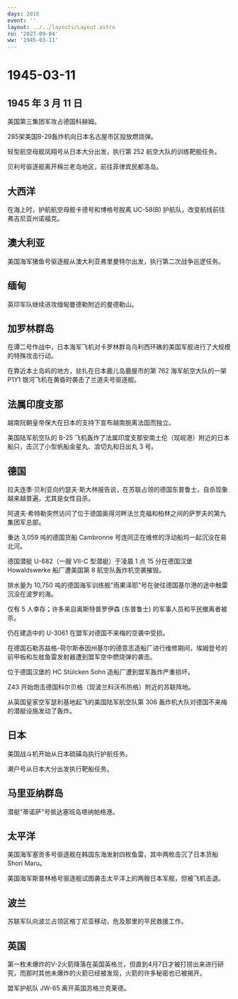 ```yaml
---
days: 2018
event: ''
layout: ../../layouts/Layout.astro
ru: '2027-09-04'
ww: '1945-03-11'
---
```


# 1945-03-11

## 1945 年 3 月 11 日

美国第三集团军攻占德国科赫姆。

285架美国B-29轰炸机向日本名古屋市区投放燃烧弹。

轻型航空母舰凤翔号从日本大分出发，执行第 252 航空大队的训练靶舰任务。

贝利号驱逐舰离开棉兰老岛地区，前往菲律宾民都洛岛。

## 大西洋

在海上时，护航航空母舰卡德号和博格号脱离 UC-58(B)
护航队，改变航线前往弗吉尼亚州诺福克。

## 澳大利亚

美国海军猪鱼号驱逐舰从澳大利亚弗里曼特尔出发，执行第二次战争巡逻任务。

## 缅甸

英印军队继续进攻缅甸曼德勒附近的曼德勒山。

## 加罗林群岛

在谭二号作战中，日本海军飞机对卡罗林群岛乌利西环礁的美国军舰进行了大规模的特殊攻击行动。

在靠近本土岛屿的地方，驻扎在日本鹿儿岛鹿屋市的第 762 海军航空大队的一架
P1Y1 银河飞机在黄昏时袭击了兰道夫号驱逐舰。

## 法属印度支那

越南阮朝皇帝保大在日本的支持下宣布越南脱离法国而独立。

美国陆军航空队的 B-25
飞机轰炸了法属印度支那安南土伦（现岘港）附近的日本船只，击沉了小型帆船金星丸、浪切丸和日出丸
3 号。

## 德国

拉夫连季·贝利亚向约瑟夫·斯大林报告说，在苏联占领的德国东普鲁士，自杀现象越来越普遍，尤其是女性自杀。

阿道夫·希特勒突然访问了位于德国奥得河畔法兰克福和柏林之间的萨罗夫的第九集团军总部。

重达 3,059 吨的德国货船 Cambronne
号连同正在维修的浮动船坞一起沉没在易北河。

德国潜艇 U-682（一艘 VII-C 型潜艇）于凌晨 1 点 15 分在德国汉堡
Howaldswerke 船厂遭美国第 8 航空队轰炸机空袭摧毁。

排水量为 10,750
吨的德国海军训练舰"雨果泽耶"号在驶往德国基尔港的途中触雷沉没在波罗的海。

仅有 5 人幸存；许多来自奥斯特普罗伊森 (东普鲁士)
的军事人员和平民撤离者被杀。

仍在建造中的 U-3061 在盟军对德国不来梅的空袭中受损。

在德国石勒苏益格-荷尔斯泰因州基尔的德意志造船厂进行维修期间，埃姆登号的前甲板和左舷鱼雷发射器遭到盟军空中燃烧弹的袭击。

位于德国汉堡的 HC Stülcken Sohn 造船厂遭到盟军轰炸严重损坏。

Z43 开始炮击德国科尔贝格（现波兰科沃布热格）附近的苏联阵地。

从英国皇家空军瑟利基地起飞的美国陆军航空队第 306
轰炸机大队对德国不来梅的潜艇设施发动了轰炸。

## 日本

美国战斗机开始从日本硫磺岛执行护航任务。

濑户号从日本大分出发执行靶船任务。

## 马里亚纳群岛

潜艇"蒂诺萨"号抵达塞班岛塔纳帕格港。

## 太平洋

美国海军塞贡多号驱逐舰在韩国东海发射四枚鱼雷，其中两枚击沉了日本货船
Shori Maru。

美国海军斯普林格号驱逐舰试图袭击太平洋上的两艘日本军舰，但被飞机击退。

## 波兰

苏联军队向波兰占领区格丁尼亚移动，危及那里的平民救援工作。

## 英国

第一枚未爆炸的V-2火箭降落在英国英格兰，但直到4月7日才被打捞出来进行研究，而那时其他未爆炸的火箭已经被发现，火箭的许多秘密也已被揭开。

盟军护航队 JW-65 离开英国苏格兰克莱德。